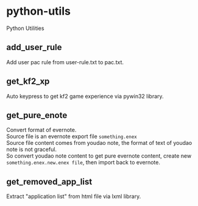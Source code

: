 # python-utils
Python Utilities

## add_user_rule
Add user pac rule from user-rule.txt to pac.txt.

## get_kf2_xp
Auto keypress to get kf2 game experience via pywin32 library.

## get_pure_enote
Convert format of evernote.  
Source file is an evernote export file `something.enex`  
Source file content comes from youdao note, the format of text of youdao note is not graceful.  
So convert youdao note content to get pure evernote content, create new `something.enex.new.enex file`, then import back to evernote.

## get_removed_app_list
Extract "application list" from html file via lxml library.
